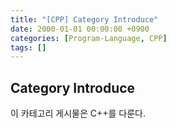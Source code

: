 ```yaml
---
title: "[CPP] Category Introduce"
date: 2000-01-01 00:00:00 +0900
categories: [Program-Language, CPP]
tags: []
---
```


## Category Introduce

이 카테고리 게시물은 C++를 다룬다.